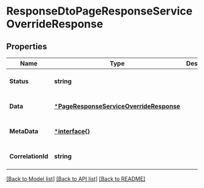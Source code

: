 # ResponseDtoPageResponseServiceOverrideResponse

## Properties
Name | Type | Description | Notes
------------ | ------------- | ------------- | -------------
**Status** | **string** |  | [optional] [default to null]
**Data** | [***PageResponseServiceOverrideResponse**](PageResponseServiceOverrideResponse.md) |  | [optional] [default to null]
**MetaData** | [***interface{}**](interface{}.md) |  | [optional] [default to null]
**CorrelationId** | **string** |  | [optional] [default to null]

[[Back to Model list]](../README.md#documentation-for-models) [[Back to API list]](../README.md#documentation-for-api-endpoints) [[Back to README]](../README.md)

